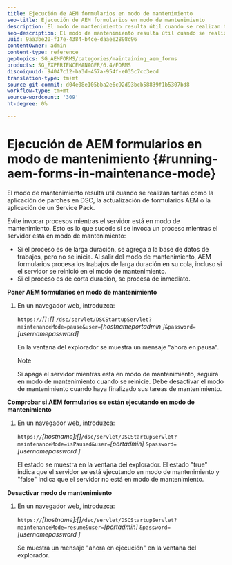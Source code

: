 ```yaml
---
title: Ejecución de AEM formularios en modo de mantenimiento
seo-title: Ejecución de AEM formularios en modo de mantenimiento
description: El modo de mantenimiento resulta útil cuando se realizan tareas como la aplicación de parches en DSC, la actualización de formularios AEM o la aplicación de un Service Pack. Obtenga más información sobre la ejecución de AEM formularios en modo de mantenimiento.
seo-description: El modo de mantenimiento resulta útil cuando se realizan tareas como la aplicación de parches en DSC, la actualización de formularios AEM o la aplicación de un Service Pack. Obtenga más información sobre la ejecución de AEM formularios en modo de mantenimiento.
uuid: 9aa3be20-f17e-4384-b4ce-daaee2898c96
contentOwner: admin
content-type: reference
geptopics: SG_AEMFORMS/categories/maintaining_aem_forms
products: SG_EXPERIENCEMANAGER/6.4/FORMS
discoiquuid: 94047c12-ba3d-457a-954f-e035c7cc3ecd
translation-type: tm+mt
source-git-commit: d04e08e105bba2e6c92d93bcb58839f1b5307bd8
workflow-type: tm+mt
source-wordcount: '309'
ht-degree: 0%

---
```



# Ejecución de AEM formularios en modo de mantenimiento {#running-aem-forms-in-maintenance-mode}

El modo de mantenimiento resulta útil cuando se realizan tareas como la aplicación de parches en DSC, la actualización de formularios AEM o la aplicación de un Service Pack.

Evite invocar procesos mientras el servidor está en modo de mantenimiento. Esto es lo que sucede si se invoca un proceso mientras el servidor está en modo de mantenimiento:

* Si el proceso es de larga duración, se agrega a la base de datos de trabajos, pero no se inicia. Al salir del modo de mantenimiento, AEM formularios procesa los trabajos de larga duración en su cola, incluso si el servidor se reinició en el modo de mantenimiento.
* Si el proceso es de corta duración, se procesa de inmediato.

**Poner AEM formularios en modo de mantenimiento**

1. En un navegador web, introduzca:

   `https://`*[]*`:`*[]* `/dsc/servlet/DSCStartupServlet?maintenanceMode=pause&user=`*[hostnameportadmin ]*`&password=`*[usernamepassword]*

   En la ventana del explorador se muestra un mensaje &quot;ahora en pausa&quot;.

   >[!NOTE]
   >
   >Si apaga el servidor mientras está en modo de mantenimiento, seguirá en modo de mantenimiento cuando se reinicie. Debe desactivar el modo de mantenimiento cuando haya finalizado sus tareas de mantenimiento.

**Comprobar si AEM formularios se están ejecutando en modo de mantenimiento**

1. En un navegador web, introduzca:

   `https://`*[hostname]:[]*`/dsc/servlet/DSCStartupServlet?maintenanceMode=isPaused&user=`*[portadmin]* `&password=`*[usernamepassword ]*

   El estado se muestra en la ventana del explorador. El estado &quot;true&quot; indica que el servidor se está ejecutando en modo de mantenimiento y &quot;false&quot; indica que el servidor no está en modo de mantenimiento.

**Desactivar modo de mantenimiento**

1. En un navegador web, introduzca:

   `https://`*[hostname]:[]*`/dsc/servlet/DSCStartupServlet?maintenanceMode=resume&user=`*[portadmin]* `&password=`*[usernamepassword ]*

   Se muestra un mensaje &quot;ahora en ejecución&quot; en la ventana del explorador.

